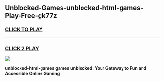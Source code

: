 
## Unblocked-Games-unblocked-html-games-Play-Free-gk77z
<h3>
<a href="https://premium76.site?title=unblocked-html-games&ref=22A">CLICK TO PLAY</a></h3>
<hr>

<h3>
<a href="https://premium76.site?title=unblocked-html-games&ref=22A">CLICK 2 PLAY</a>
  
</h3>

<a href="https://premium76.site?title=unblocked-html-games&ref=22A"><img src="https://clearcache.store/games.png"></a>


**unblocked-html-games games unblocked: Your Gateway to Fun and Accessible Online Gaming**
